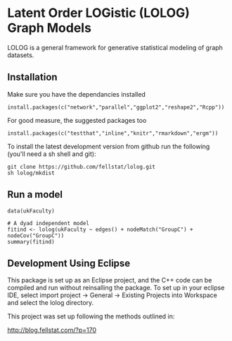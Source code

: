 # Latent Order LOGistic (LOLOG) Graph Models

LOLOG is a general framework for generative statistical modeling of graph datasets.  


## Installation

Make sure you have the dependancies installed

```
install.packages(c("network","parallel","ggplot2","reshape2","Rcpp"))
```

For good measure, the suggested packages too

```
install.packages(c("testthat","inline","knitr","rmarkdown","ergm"))
```

To install the latest development version from github run the following (you'll need a sh shell and git):

```
git clone https://github.com/fellstat/lolog.git
sh lolog/mkdist
```

## Run a model

```
data(ukFaculty)

# A dyad independent model
fitind <- lolog(ukFaculty ~ edges() + nodeMatch("GroupC") + nodeCov("GroupC"))
summary(fitind)
```

## Development Using Eclipse

This package is set up as an Eclipse project, and the C++ code can be compiled and run without reinsalling the package. To set up in your eclipse IDE, select import project -> General -> Existing Projects into Workspace and select the lolog directory.

This project was set up following the methods outlined in:

<http://blog.fellstat.com/?p=170>




